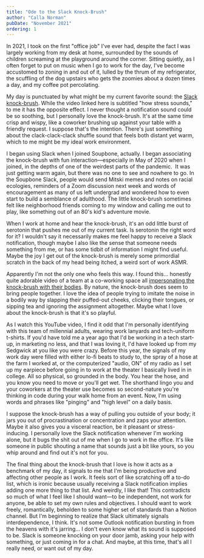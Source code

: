 ```yaml
---
title: "Ode to the Slack Knock-Brush"
author: "Calla Norman"
pubDate: "November 2021"
ordering: 1
---
```


In 2021, I took on the first "office job" I've ever had, despite the fact I was largely working from my desk at home, surrounded by the sounds of children screaming at the playground around the corner. Sitting quietly, as I often forget to put on music when I go to work for the day, I've become accustomed to zoning in and out of it, lulled by the thrum of my refrigerator, the scuffling of the dog upstairs who gets the zoomies about a dozen times a day, and my coffee pot percolating.

My day is punctuated by what might be my current favorite sound: the [Slack knock-brush](https://www.youtube.com/watch?v=worqmkVBQCE). While the video linked here is subtitled "how stress sounds," to me it has the opposite effect. I never thought a notification sound could be so soothing, but I personally love the knock-brush. It's at the same time crisp and wispy, like a coworker brushing up against your table with a friendly request. I suppose that's the intention. There's just something about the clack-clack-clack shuffle sound that feels both distant yet warm, which to me might be my ideal work environment.

I began using Slack when I joined Soupbone, actually. I began associating the knock-brush with fun interaction—especially in May of 2020 when I joined, in the depths of one of the weirdest parts of the pandemic.  It was just getting warm again, but there was no one to see and nowhere to go. In the Soupbone Slack, people would send Mitski memes and notes on racial ecologies, reminders of a Zoom discussion next week and words of encouragement as many of us left undergrad and wondered how to even start to build a semblance of adulthood. The little knock-brush sometimes felt like neighborhood friends coming to my window and calling me out to play, like something out of an 80's kid's adventure movie.

When I work at home and hear the knock-brush, it's an odd little burst of serotonin that pushes me out of my current task. Is serotonin the right word for it? I wouldn't say it necessarily makes me feel happy to receive a Slack notification, though maybe I also like the sense that someone needs something from me, or has some tidbit of information I might find useful. Maybe the joy I get out of the knock-brush is merely some primordial scratch in the back of my head being itched, a weird sort of work ASMR.

Apparently I'm not the only one who feels this way. I found this... honestly quite adorable video of a team at a co-working space all [impersonating the knock-brush with their bodies](https://www.youtube.com/watch?v=nxRgqHrr4Cg). By nature, the knock-brush does seem to bring people together. I love the idea of people trying to imitate the noise in a bodily way by slapping their puffed-out cheeks, clicking their tongues, or sipping tea and ignoring the assignment altogether. Maybe what I love about the knock-brush is that it's so playful.

As I watch this YouTube video, I find it odd that I'm personally identifying with this team of millennial adults, wearing work lanyards and tech-uniform t-shirts. If you'd have told me a year ago that I'd be working in a tech start-up, in marketing no less, and that I was loving it, I'd have looked up from my Sedgwick at you like you were crazy. Before this year, the signals of my work day were filled with either lo-fi beats to study to, the spray of a hose at the farm I worked at, or the computerized "audio, ON" of my radio as I set up my earpiece before going in to work at the theater I basically lived in in college. All so physical, so grounded in the body. You hear the hose, and you know you need to move or you'll get wet. The shorthand lingo you and your coworkers at the theater use becomes so second-nature you're thinking in code during your walk home from an event. Now, I'm using words and phrases like "pinging" and "high level" on a daily basis.

I suppose the knock-brush has a way of pulling you outside of your body; it jars you out of procrastination or concentration and zaps your attention. Maybe it also gives you a visceral reaction, be it pleasant or stress-inducing. I personally love the Slack notification whenever I'm working alone, but it bugs the shit out of me when I go to work in the office. It's like someone in public shouting a name that sounds just a bit like yours, so you whip around and find out it's not for you.

The final thing about the knock-brush that I love is how it acts as a benchmark of my day, it signals to me that I'm being productive and affecting other people as I work. It feels sort of like scratching off a to-do list, which is ironic because usually receiving a Slack notification implies adding one more thing to that list. And weirdly, I like that! This contradicts so much of what I feel like I should want—to be independent, not work for anyone, be able to set my own rules and objectives. I should want to work freely, romantically, beholden to some higher set of standards than a Notion channel. But I'm beginning to realize that Slack ultimately signals interdependence, I think. It's not some Outlook notification bursting in from the heavens with it's jarring... I don't even know what its sound is supposed to be. Slack is someone knocking on your door jamb, asking your help with something, or just coming in for a chat. And maybe, at this time, that's all I really need, or want out of my day.
